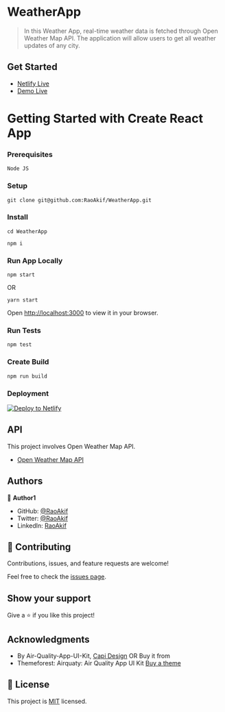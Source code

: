 # WeatherApp

> In this Weather App, real-time weather data is fetched through Open Weather Map API. The application will allow users to get all weather updates of any city.

## Get Started
 * [Netlify Live](https://weatherapp-raoakif.netlify.app/)
 * [Demo Live](https://www.loom.com/share/049def9edae24355889b07c33203ea70)

# Getting Started with Create React App
### Prerequisites
`Node JS`

### Setup
```
git clone git@github.com:RaoAkif/WeatherApp.git
```
### Install
```
cd WeatherApp
```
```
npm i
```

### Run App Locally
```
npm start
```
OR
```
yarn start
```
Open [http://localhost:3000](http://localhost:3000) to view it in your browser.

### Run Tests
```
npm test
```

### Create Build
```
npm run build
```

### Deployment
[![Deploy to Netlify](https://www.netlify.com/img/deploy/button.svg)](https://app.netlify.com/start/deploy?repository=https://github.com/RaoAkif/WeatherApp)


## API
This project involves Open Weather Map API.
- [Open Weather Map API](https://openweathermap.org/)


## Authors

👤 **Author1**

- GitHub: [@RaoAkif](https://github.com/RaoAkif)
- Twitter: [@RaoAkif](https://twitter.com/RaoAkif)
- LinkedIn: [RaoAkif](https://linkedin.com/in/RaoAkif)

## 🤝 Contributing

Contributions, issues, and feature requests are welcome!

Feel free to check the [issues page](../../issues/).

## Show your support

Give a ⭐️ if you like this project!

## Acknowledgments

- By Air-Quality-App-UI-Kit, [Capi Design](http://capi.design)
OR Buy it from
- Themeforest:
Airquaty: Air Quality App UI Kit [Buy a theme](https://themeforest.net/item/airquaty-air-quality-app-ui-kit/28791636#:~:text=Air%20Quality%20is%20an%20application,time%20air%20quality%20index%2C%20etc)

## 📝 License

This project is [MIT](./MIT.md) licensed.
